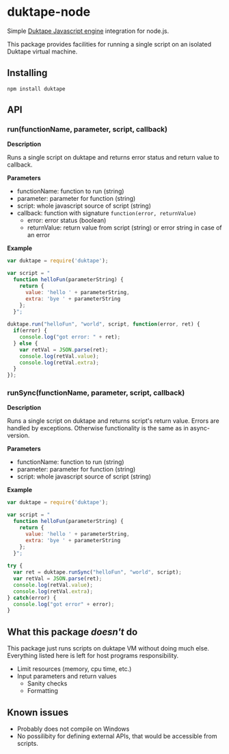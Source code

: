 duktape-node
=========

Simple [Duktape Javascript engine](http://duktape.org/) integration for node.js. 

This package provides facilities for running a single script on an isolated Duktape virtual machine.

## Installing
    npm install duktape
    
## API

### run(functionName, parameter, script, callback)
**Description**

Runs a single script on duktape and returns error status and return value to callback.

**Parameters**

* functionName: function to run (string)
* parameter: parameter for function (string)
* script: whole javascript source of script (string)
* callback: function with signature `function(error, returnValue)`
  * error: error status (boolean)
  * returnValue: return value from script (string) or error string in case of an error
  
**Example**
```javascript
var duktape = require('duktape');

var script = "
  function helloFun(parameterString) {
    return { 
      value: 'hello ' + parameterString,
      extra: 'bye ' + parameterString
    };
  }";
  
duktape.run("helloFun", "world", script, function(error, ret) {
  if(error) {
    console.log("got error: " + ret);
  } else {
    var retVal = JSON.parse(ret);
    console.log(retVal.value);
    console.log(retVal.extra);
  }
});
```

### runSync(functionName, parameter, script, callback)

**Description**

  Runs a single script on duktape and returns script's return value. Errors are handled by exceptions. Otherwise functionality is the same as in async-version.

**Parameters**

* functionName: function to run (string)
* parameter: parameter for function (string)
* script: whole javascript source of script (string)

**Example**
```javascript
var duktape = require('duktape');

var script = "
  function helloFun(parameterString) {
    return { 
      value: 'hello ' + parameterString,
      extra: 'bye ' + parameterString
    };
  }";
  
try {
  var ret = duktape.runSync("helloFun", "world", script);
  var retVal = JSON.parse(ret);
  console.log(retVal.value);
  console.log(retVal.extra);
} catch(error) {
  console.log("got error" + error);
}

```

## What this package _doesn't_ do
This package just runs scripts on duktape VM without doing much else. Everything listed here is left for host programs responsibility.
* Limit resources (memory, cpu time, etc.)
* Input parameters and return values
  * Sanity checks
  * Formatting
  
## Known issues
* Probably does not compile on Windows
* No possilibity for defining external APIs, that would be accessible from scripts.
